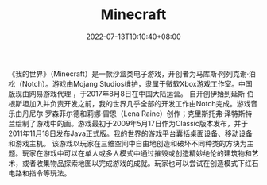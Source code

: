 ﻿---
weight: 
title: "Minecraft"
description: "《我的世界》（Minecraft）是一款沙盒类电子游戏，开创者为马库斯·阿列克谢·泊松（Notch）。游戏由Mojang Studios维护，隶属于微软Xbox游戏工作室。中国版现由网易游戏代理 ，于2017年8月8日在中国大陆运营。"
date: 2022-07-13T10:10:40+08:00
lastmod: 2022-07-13T10:10:40+08:00
draft: false
authors: ["Cindy"]
featuredImage: "90.jpg"
link: "https://www.minecraft.net/zh-hans"
tags: ["Minecraft","沙盒游戏"]
categories: ["navigation"]
navigation: ["沙盒游戏"]
lightgallery: true
toc: true
pinned: false
recommend: false
recommend1: false
---
《我的世界》（Minecraft）是一款沙盒类电子游戏，开创者为马库斯·阿列克谢·泊松（Notch）。游戏由Mojang Studios维护，隶属于微软Xbox游戏工作室。中国版现由网易游戏代理 ，于2017年8月8日在中国大陆运营。
自开创伊始到延斯·伯根斯坦加入并负责开发之前，我的世界几乎全部的开发工作由Notch完成。游戏音乐由丹尼尔·罗森菲尔德和莉娜·雷恩（Lena Raine）创作；克里斯托弗·泽特斯特兰绘制了游戏中的画。游戏最初于2009年5月17日作为Classic版本发布，并于2011年11月18日发布Java正式版。我的世界的游戏平台囊括桌面设备、移动设备和游戏主机。
该游戏以玩家在三维空间中自由地创造和破坏不同种类的方块为主题。玩家在游戏中可以在单人或多人模式中通过摧毁或创造精妙绝伦的建筑物和艺术，或者收集物品探索地图以完成游戏的成就。玩家也可以尝试在创造模式下红石电路和指令等玩法。